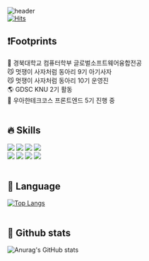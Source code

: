 
![header](https://capsule-render.vercel.app/api?type=waving&color=auto&height=300&section=header&text=Hi%20there%20I'm%20Patrick%20Welcome!~!&fontSize=40)
<br>[![Hits](https://hits.seeyoufarm.com/api/count/incr/badge.svg?url=https%3A%2F%2Fgithub.com%2FGC-Park&count_bg=%23520F1C&title_bg=%23B212E7&icon=&icon_color=%23E7E7E7&title=hits&edge_flat=false)](https://hits.seeyoufarm.com)<br>
## :heavy_exclamation_mark:Footprints
   :white_flower: 경북대학교 컴퓨터학부 글로벌소프트웨어융합전공<br>
   :smirk_cat: 멋쟁이 사자처럼 동아리 9기 아기사자<br>
   :smirk_cat: 멋쟁이 사자처럼 동아리 10기 운영진<br>
   :earth_americas: GDSC KNU 2기 활동<br>
   :rocket: 우아한테크코스 프론트엔드 5기 진행 중<br><br>
   
## 🔥 Skills
<img src="https://img.shields.io/badge/JavaScript-F7DF1E?style=flat&logo=JavaScript&logoColor=white"/>          <img src="https://img.shields.io/badge/React-61DAFB?style=flat&logo=React&logoColor=white"/>          <img src="https://img.shields.io/badge/HTML5-E34F26?style=flat&logo=HTML5&logoColor=white"/>          <img src="https://img.shields.io/badge/CSS3-1572B6?style=flat&logo=CSS3&logoColor=white"/>       
<img src="https://img.shields.io/badge/Node.js-339933?style=flat&logo=Node.js&logoColor=white"/>          <img src="https://img.shields.io/badge/Express-000000?style=flat&logo=Express&logoColor=white"/>          <img src="https://img.shields.io/badge/MySQL-4479A1?style=flat&logo=MySQL&logoColor=white"/>          <img src="https://img.shields.io/badge/Python-3776AB?style=flat&logo=Python&logoColor=white"/><br><br>


## 📶  Language
[![Top Langs](https://github-readme-stats.vercel.app/api/top-langs/?username=GC-Park&layout=compact)](https://github.com/GC-Park/github-readme-stats)<br><br>


## 🔗 Github stats
![Anurag's GitHub stats](https://github-readme-stats.vercel.app/api?username=GC-Park&show_icons=true&theme=tokyonight)<br><br>


<!--
**GC-Park/gc-park** is a ✨ _special_ ✨ repository because its `README.md` (this file) appears on your GitHub profile.

Here are some ideas to get you started:

- 🔭 I’m currently working on ...
- 🌱 I’m currently learning ...
- 👯 I’m looking to collaborate on ...
- 🤔 I’m looking for help with ...
- 💬 Ask me about ...
- 📫 How to reach me: ...
- 😄 Pronouns: ...
- ⚡ Fun fact: ...
-->
